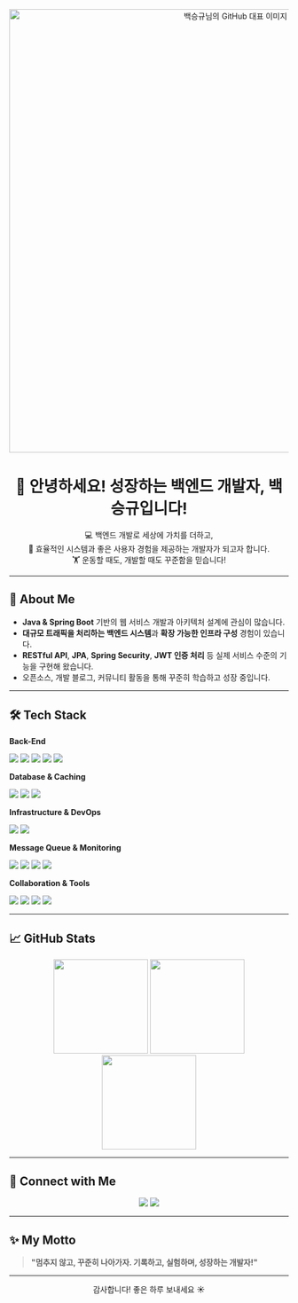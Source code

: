 <div align="center">

  <img src="https://github.com/user-attachments/assets/f31752e9-6249-4979-ac41-89d0deeaa20f" width="800" alt="백승규님의 GitHub 대표 이미지"/>

</div>

<h1 align="center">👋 안녕하세요! 성장하는 백엔드 개발자, 백승규입니다!</h1>

<div align="center">
  💻 백엔드 개발로 세상에 가치를 더하고,<br/>
  🔧 효율적인 시스템과 좋은 사용자 경험을 제공하는 개발자가 되고자 합니다.<br/>
  🏋️ 운동할 때도, 개발할 때도 꾸준함을 믿습니다!
</div>

---

## 🌟 About Me

- **Java & Spring Boot** 기반의 웹 서비스 개발과 아키텍처 설계에 관심이 많습니다.
- **대규모 트래픽을 처리하는 백엔드 시스템**과 **확장 가능한 인프라 구성** 경험이 있습니다.
- **RESTful API**, **JPA**, **Spring Security**, **JWT 인증 처리** 등 실제 서비스 수준의 기능을 구현해 왔습니다.
- 오픈소스, 개발 블로그, 커뮤니티 활동을 통해 꾸준히 학습하고 성장 중입니다.

---

## 🛠️ Tech Stack

**Back-End**
<p>
  <img src="https://img.shields.io/badge/Java-007396?style=flat-square&logo=java&logoColor=white"/>
  <img src="https://img.shields.io/badge/SpringBoot-6DB33F?style=flat-square&logo=springboot&logoColor=white"/>
  <img src="https://img.shields.io/badge/Spring%20Security-6DB33F?style=flat-square&logo=springsecurity&logoColor=white"/>
  <img src="https://img.shields.io/badge/JPA-59666C?style=flat-square"/>
  <img src="https://img.shields.io/badge/QueryDSL-0088CC?style=flat-square"/>
</p>

**Database & Caching**
<p>
  <img src="https://img.shields.io/badge/MySQL-4479A1?style=flat-square&logo=mysql&logoColor=white"/>
  <img src="https://img.shields.io/badge/PostgreSQL-003545?style=flat-square&logo=postgresql&logoColor=white"/>
  <img src="https://img.shields.io/badge/Redis-DC382D?style=flat-square&logo=redis&logoColor=white"/>
</p>

**Infrastructure & DevOps**
<p>
  <img src="https://img.shields.io/badge/AWS-232F3E?style=flat-square&logo=amazonaws&logoColor=white"/>
  <img src="https://img.shields.io/badge/Docker-2496ED?style=flat-square&logo=docker&logoColor=white"/>
</p>

**Message Queue & Monitoring**
<p>
  <img src="https://img.shields.io/badge/Kafka-231F20?style=flat-square&logo=apachekafka&logoColor=white"/>
  <img src="https://img.shields.io/badge/RabbitMQ-FF6600?style=flat-square&logo=rabbitmq&logoColor=white"/>
  <img src="https://img.shields.io/badge/Prometheus-E6522C?style=flat-square&logo=prometheus&logoColor=white"/>
  <img src="https://img.shields.io/badge/Grafana-F46800?style=flat-square&logo=grafana&logoColor=white"/>
</p>

**Collaboration & Tools**
<p>
  <img src="https://img.shields.io/badge/IntelliJ-000000?style=flat-square&logo=intellijidea&logoColor=white"/>
  <img src="https://img.shields.io/badge/Notion-000000?style=flat-square&logo=notion&logoColor=white"/>
  <img src="https://img.shields.io/badge/Slack-4A154B?style=flat-square&logo=slack&logoColor=white"/>
  <img src="https://img.shields.io/badge/Figma-F24E1E?style=flat-square&logo=figma&logoColor=white"/>
</p>

---

## 📈 GitHub Stats

<div align="center">
  <img src="https://github-readme-stats.vercel.app/api?username=seungg8361&show_icons=true&theme=tokyonight" height="170"/>
  <img src="https://github-readme-stats.vercel.app/api/top-langs/?username=seungg8361&layout=compact&theme=tokyonight" height="170"/>
  <img src="https://streak-stats.demolab.com?user=seungg8361&theme=tokyonight&hide_border=true" height="170"/>
</div>

---

## 🤝 Connect with Me

<div align="center">
  <a href="mailto:seungg8361@gmail.com"><img src="https://img.shields.io/badge/Gmail-D14836?style=flat-square&logo=gmail&logoColor=white"/></a>
  <a href="https://seungg8361.tistory.com/"><img src="https://img.shields.io/badge/Blog-000000?style=flat-square&logo=blogger&logoColor=white"/></a>
</div>

---

## ✨ My Motto

> **"멈추지 않고, 꾸준히 나아가자. 기록하고, 실험하며, 성장하는 개발자!"**

---

<div align="center">
  감사합니다! 좋은 하루 보내세요 ☀️
</div>
